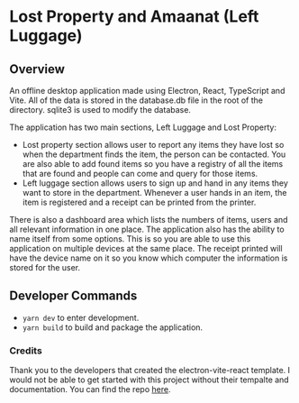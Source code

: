 # Lost Property and Amaanat (Left Luggage)

## Overview
An offline desktop application made using Electron, React, TypeScript and Vite. All of the data is stored in the database.db file in the root of the directory. sqlite3 is used to modify the database.

The application has two main sections, Left Luggage and Lost Property:
- Lost property section allows user to report any items they have lost so when the department finds the item, the person can be contacted. You are also able to add found items so you have a registry of all the items that are found and people can come and query for those items.
- Left luggage section allows users to sign up and hand in any items they want to store in the department. Whenever a user hands in an item, the item is registered and a receipt can be printed from the printer.

There is also a dashboard area which lists the numbers of items, users and all relevant information in one place.
The application also has the ability to name itself from some options. This is so you are able to use this application on multiple devices at the same place. The receipt printed will have the device name on it so you know which computer the information is stored for the user.

## Developer Commands

- `yarn dev` to enter development.
- `yarn build` to build and package the application.

### Credits

Thank you to the developers that created the electron-vite-react template. I would not be able to get started with this project without their tempalte and documentation. You can find the repo [here](https://github.com/electron-vite/electron-vite-react).

